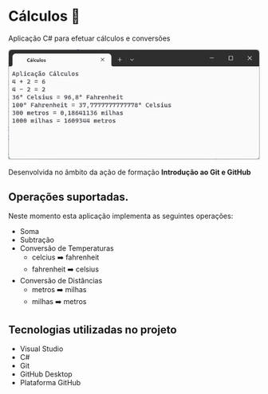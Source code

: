 # Cálculos :1234:
 
 Aplicação C# para efetuar cálculos e conversões

 ![Aplicação Cálculos](aplicacao-calculos.png)

 Desenvolvida no âmbito da ação de formação **Introdução ao Git e GitHub**

## Operações suportadas.

Neste momento esta aplicação implementa as seguintes operações:

- Soma
- Subtração
- Conversão de Temperaturas
    - celcius :arrow_right: fahrenheit
    - fahrenheit :arrow_right: celsius
- Conversão de Distâncias
    - metros :arrow_right: milhas
    - milhas :arrow_right: metros

## Tecnologias utilizadas no projeto

- Visual Studio
- C#
- Git
- GitHub Desktop
- Plataforma GitHub
